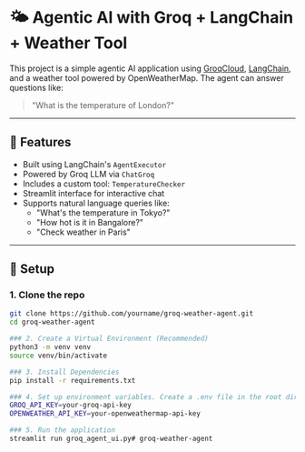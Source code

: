 # 🌤️ Agentic AI with Groq + LangChain + Weather Tool

This project is a simple agentic AI application using [GroqCloud](https://groq.com), [LangChain](https://www.langchain.com/), and a weather tool powered by OpenWeatherMap. The agent can answer questions like:
> "What is the temperature of London?"

---

## 🚀 Features

- Built using LangChain's `AgentExecutor`
- Powered by Groq LLM via `ChatGroq`
- Includes a custom tool: `TemperatureChecker`
- Streamlit interface for interactive chat
- Supports natural language queries like:
  - "What's the temperature in Tokyo?"
  - "How hot is it in Bangalore?"
  - "Check weather in Paris"

---

## 🔧 Setup

### 1. Clone the repo
```bash
git clone https://github.com/yourname/groq-weather-agent.git
cd groq-weather-agent

### 2. Create a Virtual Environment (Recommended)
python3 -m venv venv
source venv/bin/activate

### 3. Install Dependencies
pip install -r requirements.txt

### 4. Set up environment variables. Create a .env file in the root directory:
GROQ_API_KEY=your-groq-api-key
OPENWEATHER_API_KEY=your-openweathermap-api-key

### 5. Run the application
streamlit run groq_agent_ui.py#   g r o q - w e a t h e r - a g e n t  
 